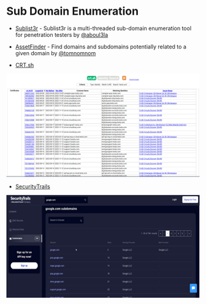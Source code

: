 # Sub Domain Enumeration
- [Sublist3r](https://github.com/aboul3la/Sublist3r) -  Sublist3r is a multi-threaded sub-domain enumeration tool for penetration testers by [@aboul3la](https://github.com/aboul3la)

- [AssetFinder](https://github.com/tomnomnom/assetfinder) -  Find domains and subdomains potentially related to a given domain by [@tomnomnom](https://github.com/tomnomnom)

- [CRT.sh](https://crt.sh/)

![Screenshot](/Assets/crt.sh.png)

- [SecurityTrails](https://securitytrails.com/)

![Screenshot](/Assets/securitytrails.png)